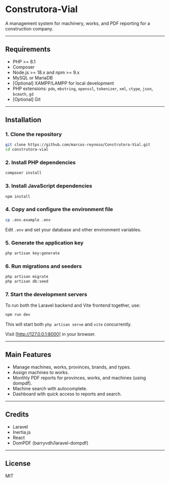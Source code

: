 # Construtora-Vial

A management system for machinery, works, and PDF reporting for a construction company.

---

## Requirements

- PHP >= 8.1
- Composer
- Node.js >= 18.x and npm >= 9.x
- MySQL or MariaDB
- [Optional] XAMPP/LAMPP for local development
- PHP extensions: `pdo`, `mbstring`, `openssl`, `tokenizer`, `xml`, `ctype`, `json`, `bcmath`, `gd`
- [Optional] Git

---

## Installation

### 1. Clone the repository

```bash
git clone https://github.com/marcos-reynoso/Construtora-Vial.git
cd construtora-vial
```

### 2. Install PHP dependencies

```bash
composer install
```

### 3. Install JavaScript dependencies

```bash
npm install
```

### 4. Copy and configure the environment file

```bash
cp .env.example .env
```

Edit `.env` and set your database and other environment variables.

### 5. Generate the application key

```bash
php artisan key:generate
```

### 6. Run migrations and seeders

```bash
php artisan migrate
php artisan db:seed
```

### 7. Start the development servers

To run both the Laravel backend and Vite frontend together, use:

```bash
npm run dev
```

This will start both `php artisan serve` and `vite` concurrently.

Visit [http://127.0.0.1:8000] in your browser.

---

## Main Features

- Manage machines, works, provinces, brands, and types.
- Assign machines to works.
- Monthly PDF reports for provinces, works, and machines (using dompdf).
- Machine search with autocomplete.
- Dashboard with quick access to reports and search.

---

## Credits

- Laravel
- Inertia.js
- React
- DomPDF (barryvdh/laravel-dompdf)

---

## License

MIT
